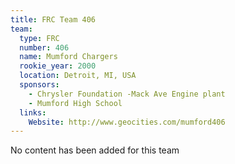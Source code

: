 ```yaml
---
title: FRC Team 406
team:
  type: FRC
  number: 406
  name: Mumford Chargers
  rookie_year: 2000
  location: Detroit, MI, USA
  sponsors:
    - Chrysler Foundation -Mack Ave Engine plant
    - Mumford High School
  links:
    Website: http://www.geocities.com/mumford406
---
```

No content has been added for this team